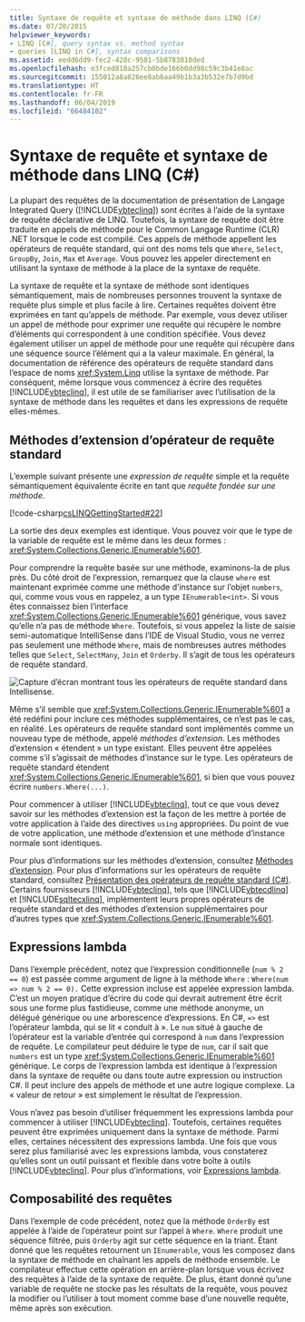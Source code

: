 ```yaml
---
title: Syntaxe de requête et syntaxe de méthode dans LINQ (C#)
ms.date: 07/20/2015
helpviewer_keywords:
- LINQ [C#], query syntax vs. method syntax
- queries [LINQ in C#], syntax comparisons
ms.assetid: eedd6dd9-fec2-428c-9581-5b8783810ded
ms.openlocfilehash: e3fced818a257cb0bde166b0dd98c59c3b41e8ac
ms.sourcegitcommit: 155012a8a826ee8ab6aa49b1b3a3b532e7b7d9bd
ms.translationtype: HT
ms.contentlocale: fr-FR
ms.lasthandoff: 06/04/2019
ms.locfileid: "66484102"
---
```

# <a name="query-syntax-and-method-syntax-in-linq-c"></a>Syntaxe de requête et syntaxe de méthode dans LINQ (C#)
La plupart des requêtes de la documentation de présentation de Langage Integrated Query ([!INCLUDE[vbteclinq](~/includes/vbteclinq-md.md)]) sont écrites à l’aide de la syntaxe de requête déclarative de LINQ. Toutefois, la syntaxe de requête doit être traduite en appels de méthode pour le Common Langage Runtime (CLR) .NET lorsque le code est compilé. Ces appels de méthode appellent les opérateurs de requête standard, qui ont des noms tels que `Where`, `Select`, `GroupBy`, `Join`, `Max` et `Average`. Vous pouvez les appeler directement en utilisant la syntaxe de méthode à la place de la syntaxe de requête.  
  
 La syntaxe de requête et la syntaxe de méthode sont identiques sémantiquement, mais de nombreuses personnes trouvent la syntaxe de requête plus simple et plus facile à lire. Certaines requêtes doivent être exprimées en tant qu’appels de méthode. Par exemple, vous devez utiliser un appel de méthode pour exprimer une requête qui récupère le nombre d’éléments qui correspondent à une condition spécifiée. Vous devez également utiliser un appel de méthode pour une requête qui récupère dans une séquence source l’élément qui a la valeur maximale. En général, la documentation de référence des opérateurs de requête standard dans l’espace de noms <xref:System.Linq> utilise la syntaxe de méthode. Par conséquent, même lorsque vous commencez à écrire des requêtes [!INCLUDE[vbteclinq](~/includes/vbteclinq-md.md)], il est utile de se familiariser avec l’utilisation de la syntaxe de méthode dans les requêtes et dans les expressions de requête elles-mêmes.  
  
## <a name="standard-query-operator-extension-methods"></a>Méthodes d’extension d’opérateur de requête standard  
 L’exemple suivant présente une *expression de requête* simple et la requête sémantiquement équivalente écrite en tant que *requête fondée sur une méthode*.  
  
 [!code-csharp[csLINQGettingStarted#22](~/samples/snippets/csharp/VS_Snippets_VBCSharp/CsLINQGettingStarted/CS/Class1.cs#22)]  
  
 La sortie des deux exemples est identique. Vous pouvez voir que le type de la variable de requête est le même dans les deux formes : <xref:System.Collections.Generic.IEnumerable%601>.  
  
 Pour comprendre la requête basée sur une méthode, examinons-la de plus près. Du côté droit de l’expression, remarquez que la clause `where` est maintenant exprimée comme une méthode d’instance sur l’objet `numbers`, qui, comme vous vous en rappelez, a un type `IEnumerable<int>`. Si vous êtes connaissez bien l’interface <xref:System.Collections.Generic.IEnumerable%601> générique, vous savez qu’elle n’a pas de méthode `Where`. Toutefois, si vous appelez la liste de saisie semi-automatique IntelliSense dans l’IDE de Visual Studio, vous ne verrez pas seulement une méthode `Where`, mais de nombreuses autres méthodes telles que `Select`, `SelectMany`, `Join` et `Orderby`. Il s’agit de tous les opérateurs de requête standard.  
  
 ![Capture d’écran montrant tous les opérateurs de requête standard dans Intellisense.](./media/query-syntax-and-method-syntax-in-linq/standard-query-operators.png)  
  
 Même s’il semble que <xref:System.Collections.Generic.IEnumerable%601> a été redéfini pour inclure ces méthodes supplémentaires, ce n’est pas le cas, en réalité. Les opérateurs de requête standard sont implémentés comme un nouveau type de méthode, appelé *méthodes d’extension*. Les méthodes d’extension « étendent » un type existant. Elles peuvent être appelées comme s’il s’agissait de méthodes d’instance sur le type. Les opérateurs de requête standard étendent <xref:System.Collections.Generic.IEnumerable%601>, si bien que vous pouvez écrire `numbers.Where(...)`.  
  
 Pour commencer à utiliser [!INCLUDE[vbteclinq](~/includes/vbteclinq-md.md)], tout ce que vous devez savoir sur les méthodes d’extension est la façon de les mettre à portée de votre application à l’aide des directives `using` appropriées. Du point de vue de votre application, une méthode d’extension et une méthode d’instance normale sont identiques.  
  
 Pour plus d’informations sur les méthodes d’extension, consultez [Méthodes d’extension](../../../../csharp/programming-guide/classes-and-structs/extension-methods.md). Pour plus d’informations sur les opérateurs de requête standard, consultez [Présentation des opérateurs de requête standard (C#)](../../../../csharp/programming-guide/concepts/linq/standard-query-operators-overview.md). Certains fournisseurs [!INCLUDE[vbteclinq](~/includes/vbteclinq-md.md)], tels que [!INCLUDE[vbtecdlinq](~/includes/vbtecdlinq-md.md)] et [!INCLUDE[sqltecxlinq](~/includes/sqltecxlinq-md.md)], implémentent leurs propres opérateurs de requête standard et des méthodes d’extension supplémentaires pour d’autres types que <xref:System.Collections.Generic.IEnumerable%601>.  
  
## <a name="lambda-expressions"></a>Expressions lambda  
 Dans l’exemple précédent, notez que l’expression conditionnelle (`num % 2 == 0`) est passée comme argument de ligne à la méthode `Where` : `Where(num => num % 2 == 0).` Cette expression incluse est appelée expression lambda. C’est un moyen pratique d’écrire du code qui devrait autrement être écrit sous une forme plus fastidieuse, comme une méthode anonyme, un délégué générique ou une arborescence d’expressions. En C#, `=>` est l’opérateur lambda, qui se lit « conduit à ». Le `num` situé à gauche de l’opérateur est la variable d’entrée qui correspond à `num` dans l’expression de requête. Le compilateur peut déduire le type de `num`, car il sait que `numbers` est un type <xref:System.Collections.Generic.IEnumerable%601> générique. Le corps de l’expression lambda est identique à l’expression dans la syntaxe de requête ou dans toute autre expression ou instruction C#. Il peut inclure des appels de méthode et une autre logique complexe. La « valeur de retour » est simplement le résultat de l’expression.  
  
 Vous n’avez pas besoin d’utiliser fréquemment les expressions lambda pour commencer à utiliser [!INCLUDE[vbteclinq](~/includes/vbteclinq-md.md)]. Toutefois, certaines requêtes peuvent être exprimées uniquement dans la syntaxe de méthode. Parmi elles, certaines nécessitent des expressions lambda. Une fois que vous serez plus familiarisé avec les expressions lambda, vous constaterez qu’elles sont un outil puissant et flexible dans votre boîte à outils [!INCLUDE[vbteclinq](~/includes/vbteclinq-md.md)]. Pour plus d’informations, voir [Expressions lambda](../../../../csharp/programming-guide/statements-expressions-operators/lambda-expressions.md).  
  
## <a name="composability-of-queries"></a>Composabilité des requêtes  
 Dans l’exemple de code précédent, notez que la méthode `OrderBy` est appelée à l’aide de l’opérateur point sur l’appel à `Where`. `Where` produit une séquence filtrée, puis `Orderby` agit sur cette séquence en la triant. Étant donné que les requêtes retournent un `IEnumerable`, vous les composez dans la syntaxe de méthode en chaînant les appels de méthode ensemble. Le compilateur effectue cette opération en arrière-plan lorsque vous écrivez des requêtes à l’aide de la syntaxe de requête. De plus, étant donné qu’une variable de requête ne stocke pas les résultats de la requête, vous pouvez la modifier ou l’utiliser à tout moment comme base d’une nouvelle requête, même après son exécution.  
